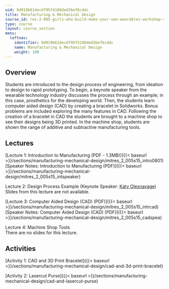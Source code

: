 ```yaml
---
uid: 9d919b61decdf95f4108ded3bef6c4dc
title: Manufacturing & Mechanical Design
course_id: res-2-005-girls-who-build-make-your-own-wearables-workshop-spring-2015
type: course
layout: course_section
menu:
  leftnav:
    identifier: 9d919b61decdf95f4108ded3bef6c4dc
    name: Manufacturing & Mechanical Design
    weight: 100
---
```


Overview
--------

Students are introduced to the design process of engineering, from ideation to design to rapid prototyping. To begin, a keynote speaker from the wearable technology industry discusses the process through an example; in this case, prosthetics for the developing world. Then, the students learn computer aided design (CAD) by creating a bracelet in Solidworks. Bonus problems are included exploring the many features in CAD. Following the creation of a bracelet in CAD the students are brought to a machine shop to see their designs being 3D printed. In the machine shop, students are shown the range of additive and subtractive manufacturing tools.

Lectures
--------

[Lecture 1: Introduction to Manufacturing (PDF - 1.3MB)]({{< baseurl >}}/sections/manufacturing-mechanical-design/mitres_2_005s15_intro0801)  
[Speaker Notes: Introduction to Manufacturing (PDF)]({{< baseurl >}}/sections/manufacturing-mechanical-design/mitres_2_005s15_intspeaker)

Lecture 2: Design Process Example (Keynote Speaker: [Katy Olesnavage](http://video.mit.edu/watch/katy-olesnavage-designing-the-next-generation-prosthesis-26034/))  
Slides from this lecture are not available.

[Lecture 3: Computer Aided Design (CAD) (PDF)]({{< baseurl >}}/sections/manufacturing-mechanical-design/mitres_2_005s15_intrcad)  
[Speaker Notes: Computer Aided Design (CAD) (PDF)]({{< baseurl >}}/sections/manufacturing-mechanical-design/mitres_2_005s15_cadspea)

Lecture 4: Machine Shop Tools  
There are no slides for this lecture.

Activities
----------

[Activity 1: CAD and 3D Print Bracelet]({{< baseurl >}}/sections/manufacturing-mechanical-design/cad-and-3d-print-bracelet)

[Activity 2: Lasercut Purse]({{< baseurl >}}/sections/manufacturing-mechanical-design/cad-and-lasercut-purse)